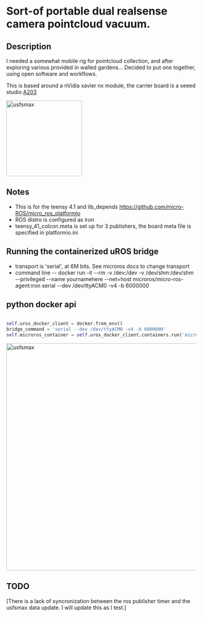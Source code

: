# Sort-of portable dual realsense camera pointcloud vacuum.

## Description

I needed a somewhat mobile rig for pointcloud collection, and after exploring various provided in walled
gardens... Decided to put one together, using open software and workflows.

This is based around a nVidia xavier nx module, the carrier board is a seeed studio [A203](https://www.seeedstudio.com/A203-Carrier-Board-for-Jetson-Nano-Xavier-NX-V2-p-5214.html 'Seeed A203')



<img src="resources/IMG_4556.png" alt="usfsmax" width="200"/>

## Notes

- This is for the teensy 4.1 and lib_depends https://github.com/micro-ROS/micro_ros_platformio
- ROS distro is configured as iron
- teensy_41_colcon.meta is set up for 3 publishers, the board meta file is specified in platformio.ini

## Running the containerized uROS bridge

- transport is 'serial', at 6M bits. See microros docs to change transport
- command line -- docker run -it --rm -v /dev:/dev -v /dev/shm:/dev/shm --privileged --name yournamehere --net=host microros/micro-ros-agent:iron serial --dev /dev/ttyACM0 -v4 -b 6000000

## python docker api

```python

self.uros_docker_client = docker.from_env()
bridge_command = 'serial --dev /dev/ttyACM0 -v4 -b 6000000'
self.microros_container = self.uros_docker_client.containers.run('microros/micro-ros-agent:iron',volumes=['/dev:/dev', '/dev/shm:/dev/shm'],privileged=True,remove=True,name='yournamehere',network_mode='host',detach=True,command=bridge_command)

```
<img src="resources/docker_output.png" alt="usfsmax" width="600"/>

## TODO

[There is a lack of syncronization between the ros publisher timer and the usfsmax data update. I will update this as I test.]
